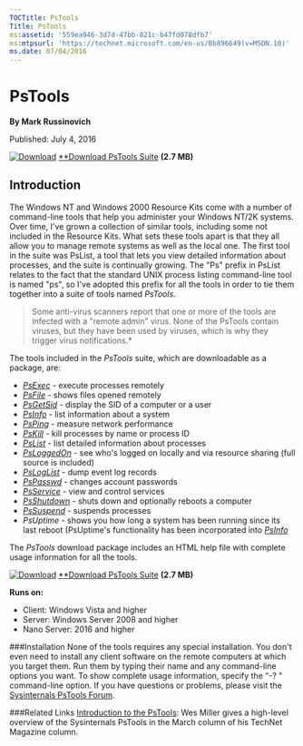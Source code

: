 ```yaml
--- 
TOCTitle: PsTools
Title: PsTools
ms:assetid: '559ea946-3d7d-47bb-821c-b47fd078dfb7'
ms:mtpsurl: 'https://technet.microsoft.com/en-us/Bb896649(v=MSDN.10)'
ms.date: 07/04/2016
---
```


PsTools
=======

**By Mark Russinovich**

Published: July 4, 2016

[![Download](/media/landing/sysinternals/download_sm.png)](https://download.sysinternals.com/files/PSTools.zip) [**Download PsTools Suite](https://download.sysinternals.com/files/PSTools.zip) **(2.7 MB)**


## Introduction

The Windows NT and Windows 2000 Resource Kits come with a number of
command-line tools that help you administer your Windows NT/2K systems.
Over time, I've grown a collection of similar tools, including some not
included in the Resource Kits. What sets these tools apart is that they
all allow you to manage remote systems as well as the local one. The
first tool in the suite was PsList, a tool that lets you view detailed
information about processes, and the suite is continually growing. The
"Ps" prefix in PsList relates to the fact that the standard UNIX process
listing command-line tool is named "ps", so I've adopted this prefix for
all the tools in order to tie them together into a suite of tools named
*PsTools*.

> Some anti-virus scanners report that one or more of the tools are infected with a "remote admin" virus. None of the PsTools contain viruses, but they have been used by viruses, which is why they trigger virus notifications.*

The tools included in the *PsTools* suite, which are downloadable as a
package, are:

-   [*PsExec*](psexec.md) -
    execute processes remotely
-   [*PsFile*](psfile.md) -
    shows files opened remotely
-   [*PsGetSid*](psgetsid.md) -
    display the SID of a computer or a user
-   [*PsInfo*](psinfo.md) -
    list information about a system
-   [*PsPing*](psping.md) -
    measure network performance
-   [*PsKill*](pskill.md) -
    kill processes by name or process ID
-   [*PsList*](pslist.md) -
    list detailed information about processes
-   [*PsLoggedOn*](psloggedon.md) -
    see who's logged on locally and via resource sharing (full source is
    included)
-   [*PsLogList*](psloglist.md) -
    dump event log records
-   [*PsPasswd*](pspasswd.md) -
    changes account passwords
-   [*PsService*](psservice.md) -
    view and control services
-   [*PsShutdown*](psshutdown.md) -
    shuts down and optionally reboots a computer
-   [*PsSuspend*](pssuspend.md) -
    suspends processes
-   *PsUptime* - shows you how long a system has been running since its
    last reboot (PsUptime's functionality has been incorporated into
    [*PsInfo*](psinfo.md)

The *PsTools* download package includes an HTML help file with complete
usage information for all the tools.

[![Download](/media/landing/sysinternals/download_sm.png)](https://download.sysinternals.com/files/PSTools.zip) [**Download PsTools Suite](https://download.sysinternals.com/files/PSTools.zip) **(2.7 MB)**

**Runs on:**  
  - Client: Windows Vista and higher
  - Server: Windows Server 2008 and higher
  - Nano Server: 2016 and higher

###Installation
None of the tools requires any special installation. You don't even need to install any client software on the remote computers at which you target them. Run them by typing their name and any command-line options you want. To show complete usage information, specify the "-? " command-line option.
If you have questions or problems, please visit the [Sysinternals PsTools Forum](http://forum.sysinternals.com/forum_topics.asp?FID=8).

###Related Links
[Introduction to the PsTools](https://www.microsoft.com/technet/technetmag/issues/2007/03/DesktopFiles/default.aspx): Wes Miller gives a high-level overview of the Sysinternals PsTools in the March column of his TechNet Magazine column.
